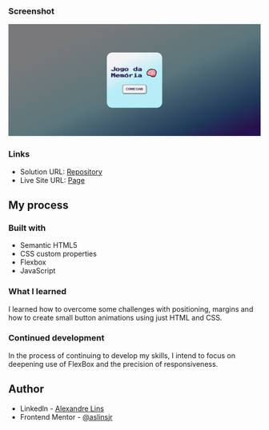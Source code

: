 ### Screenshot

![](/img/FireShot%20Capture%20026.png)

### Links

- Solution URL: [Repository](https://github.com/aslinsjr/jogo-da-memoria)
- Live Site URL: [Page](https://aslinsjr.github.io/jogo-da-memoria/)

## My process

### Built with

- Semantic HTML5
- CSS custom properties
- Flexbox
- JavaScript

### What I learned

I learned how to overcome some challenges with positioning, margins and how to create small button animations using just HTML and CSS.

### Continued development

In the process of continuing to develop my skills, I intend to focus on deepening use of FlexBox and the precision of responsiveness.

## Author

- Linkedln - [Alexandre Lins](https://www.linkedin.com/in/aslinsjr/)
- Frontend Mentor - [@aslinsjr](https://www.frontendmentor.io/profile/aslinsjr)